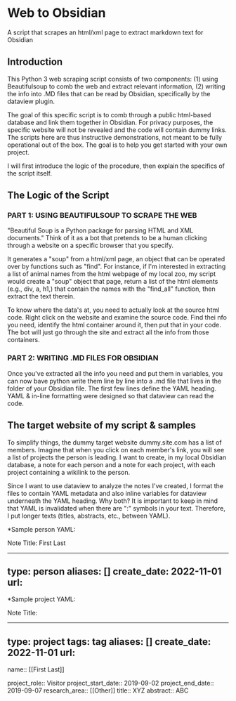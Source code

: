 # Web to Obsidian
A script that scrapes an html/xml page to extract markdown text for Obsidian


## Introduction 

This Python 3 web scraping script consists of two components: 
(1) using Beautifulsoup to comb the web and extract relevant information, 
(2) writing the info into .MD files that can be read by Obsidian, specifically by the dataview plugin.

The goal of this specific script is to comb through a public html-based database and link them together in Obsidian. For privacy purposes, the specific website will not be revealed and the code will contain dummy links. The scripts here are thus instructive demonstrations, not meant to be fully operational out of the box. The goal is to help you get started with your own project. 

I will first introduce the logic of the procedure, then explain the specifics of the script itself.

## The Logic of the Script

### PART 1: USING BEAUTIFULSOUP TO SCRAPE THE WEB

"Beautiful Soup is a Python package for parsing HTML and XML documents." 
Think of it as a bot that pretends to be a human clicking through a website on a specific browser that you specify. 

It generates a "soup" from a html/xml page, an object that can be operated over by functions such as "find". For instance, if I'm interested in extracting a list of animal names from the html webpage of my local zoo, my script would create a "soup" object that page, return a list of the html elements (e.g., div, a, h1,) that contain the names with the "find_all" function, then extract the text therein.

To know where the data's at, you need to actually look at the source html code. Right click on the website and examine the source code. Find thei nfo you need, identify the html container around it, then put that in your code. The bot will just go through the site and extract all the info from those containers.  

### PART 2: WRITING .MD FILES FOR OBSIDIAN

Once you've extracted all the info you need and put them in variables, you can now bave python write them line by line into a .md file that lives in the folder of your Obsidian file. The first few lines define the YAML heading. YAML & in-line formatting were designed so that dataview can read the code.

## The target website of my script & samples

To simplify things, the dummy target website dummy.site.com has a list of members. Imagine that when you click on each member's link, you will see a list of projects the person is leading. I want to create, in my local Obsidian database, a note for each person and a note for each project, with each project containing a wikilink to the person. 

Since I want to use dataview to analyze the notes I've created, I format the files to contain YAML metadata and also inline variables for dataview underneath the YAML heading. Why both? It is important to keep in mind that YAML is invalidated when there are ":" symbols in your text. Therefore, I put longer texts (titles, abstracts, etc., between YAML). 

*Sample person YAML:

Note Title: First Last

---
type: person
aliases: []
create_date: 2022-11-01
url:
---

*Sample project YAML: 

Note Title: 

---
type: project
tags: tag
aliases: []
create_date: 2022-11-01
url:
---

name:: [[First Last]]

project_role:: Visitor
project_start_date:: 2019-09-02
project_end_date:: 2019-09-07
research_area:: [[Other]]
title:: XYZ
abstract:: ABC
